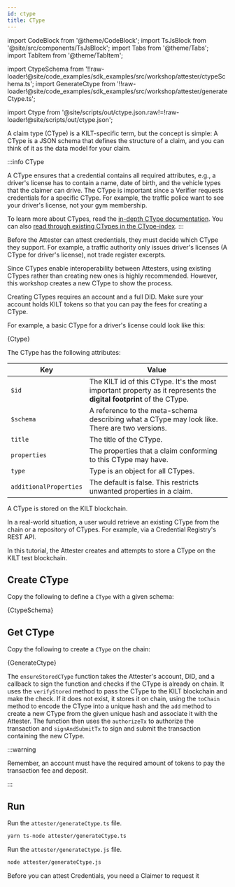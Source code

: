 ```yaml
---
id: ctype
title: CType
---
```


import CodeBlock from '@theme/CodeBlock';
import TsJsBlock from '@site/src/components/TsJsBlock';
import Tabs from '@theme/Tabs';
import TabItem from '@theme/TabItem';

import CtypeSchema from '!!raw-loader!@site/code_examples/sdk_examples/src/workshop/attester/ctypeSchema.ts';
import GenerateCtype from '!!raw-loader!@site/code_examples/sdk_examples/src/workshop/attester/generateCtype.ts';

<!-- Taken from https://github.com/webpack-contrib/raw-loader/issues/91#issuecomment-648830498 -->
import Ctype from '@site/scripts/out/ctype.json.raw!=!raw-loader!@site/scripts/out/ctype.json';

A claim type (CType) is a KILT-specific term, but the concept is simple:
A CType is a JSON schema that defines the structure of a claim, and you can think of it as the data model for your claim.

:::info CType

A CType ensures that a credential contains all required attributes, e.g., a driver's license has to contain a name, date of birth, and the vehicle types that the claimer can drive.
The CType is important since a Verifier requests credentials for a specific CType. For example, the traffic police want to see your driver's license, not your gym membership.

To learn more about CTypes, read the [in-depth CType documentation](../../../concepts/05_credentials/02_ctypes.md).
You can also [read through existing CTypes in the CType-index](https://github.com/KILTprotocol/ctype-index).
:::

Before the <span className="label-role attester">Attester</span> can attest credentials, they must decide which CType they support.
For example, a traffic authority only issues driver's licenses (A CType for driver's license), not trade register excerpts.

Since CTypes enable interoperability between Attesters, using existing CTypes rather than creating new ones is highly recommended.
However, this workshop creates a new CType to show the process.

Creating CTypes requires an account and a full DID.
Make sure your account holds KILT tokens so that you can pay the fees for creating a CType.

For example, a basic CType for a driver's license could look like this:

<CodeBlock className="language-json">
  {Ctype}
</CodeBlock>

The CType has the following attributes:

| Key          | Value                                                                                                                                                               |
| -------------| ------------------------------------------------------------------------------------------------------------------------------------------------------------------- |
| `$id`        | The KILT id of this CType. It's the most important property as it represents the **digital footprint** of the CType.                                               |
| `$schema`    | A reference to the meta-schema describing what a CType may look like. There are two versions.                                                              |
| `title`      | The title of the CType.                                                                                                                                             |
| `properties` | The properties that a claim conforming to this CType may have.                                                                                                      |
| `type` | Type is an object for all CTypes.                                                                                                  |
| `additionalProperties` | The default is false. This restricts unwanted properties in a claim.                                                                                                      |

A CType is stored on the KILT blockchain.

<!-- TODO: What is a Credential Registry's REST API? -->
In a real-world situation, a user would retrieve an existing CType from the chain or a repository of CTypes.
For example, via a Credential Registry's REST API.

In this tutorial, the <span className="label-role attester">Attester</span> creates and attempts to store a CType on the KILT test blockchain.

## Create CType

Copy the following to define a `CType` with a given schema:

<TsJsBlock fileName="attester/ctypeSchema">
  {CtypeSchema}
</TsJsBlock>

## Get CType

Copy the following to create a `CType` on the chain:

<TsJsBlock fileName="attester/generateCtype">
  {GenerateCtype}
</TsJsBlock>

<!-- TODO: Already exists and code hangs -->
The `ensureStoredCType` function takes the Attester's account, DID, and a callback to sign the function and checks if the CType is already on chain.
It uses the `verifyStored` method to pass the CType to the KILT blockchain and make the check.
If it does not exist, it stores it on chain, using the `toChain` method to encode the CType into a unique hash and the `add` method to create a new CType from the given unique hash and associate it with the Attester.
The function then uses the `authorizeTx` to authorize the transaction and `signAndSubmitTx` to sign and submit the transaction containing the new CType.

:::warning

Remember, an account must have the required amount of tokens to pay the transaction fee and deposit.

:::

## Run

<Tabs groupId="ts-js-choice">
  <TabItem value='ts' label='Typescript' default>

  Run the `attester/generateCtype.ts` file.

  ```bash
  yarn ts-node attester/generateCtype.ts
  ```

  </TabItem>
  <TabItem value='js' label='Javascript' default>

  Run the `attester/generateCtype.js` file.

  ```bash
  node attester/generateCtype.js
  ```

  </TabItem>
</Tabs>

Before you can attest Credentials, you need a <span className="label-role claimer">Claimer</span> to request it
